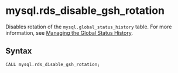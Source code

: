 # mysql\.rds\_disable\_gsh\_rotation<a name="mysql_rds_disable_gsh_rotation"></a>

Disables rotation of the `mysql.global_status_history` table\. For more information, see [Managing the Global Status History](Appendix.MySQL.CommonDBATasks.md#Appendix.MySQL.CommonDBATasks.GoSH)\.

## Syntax<a name="mysql_rds_disable_gsh_rotation-syntax"></a>

```
CALL mysql.rds_disable_gsh_rotation;
```